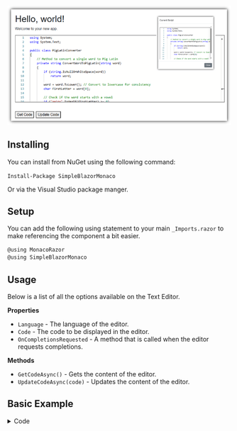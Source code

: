 ![image](https://github.com/ADefWebserver/MonacoRazor/blob/master/example.png)

## Installing

You can install from NuGet using the following command:

`Install-Package SimpleBlazorMonaco`

Or via the Visual Studio package manger.

## Setup

You can add the following using statement to your main `_Imports.razor` to make referencing the component a bit easier.

```cs
@using MonacoRazor
@using SimpleBlazorMonaco
```

## Usage

Below is a list of all the options available on the Text Editor.

**Properties**

- `Language` - The language of the editor.
- `Code`  - The code to be displayed in the editor.
- `OnCompletionsRequested`  - A method that is called when the editor requests completions.

**Methods**

- `GetCodeAsync()` - Gets the content of the editor.
- `UpdateCodeAsync(code)` - Updates the content of the editor.

## Basic Example

<details>
<summary>Code</summary>

```cs
@page "/"
@using MonacoRazor
@using SimpleBlazorMonaco
<h1>Hello, world!</h1>

Welcome to your new app.

<CodeEditor @ref="@MonacoCodeEditor" Language="csharp" Code="@CurrentScript" OnCompletionsRequested="GetCompletionsAsync" />
<br />
<button @onclick="GetCode">Get Code</button>&nbsp;
<button @onclick="UpdateCode">Update Code</button>

@if (!string.IsNullOrEmpty(Message))
{
    <div class="modal fade show" tabindex="-1" role="dialog" style="display: block;" aria-modal="true">
        <div class="modal-dialog" role="document">
            <div class="modal-content">
                <div class="modal-header">
                    <h5 class="modal-title">Current Script</h5>
                </div>
                <div class="modal-body">
                    <div style="max-height: 300px; overflow-y: auto;">
                        <CodeEditor Language="csharp" Code="@Message" />
                    </div>
                </div>
                <div class="modal-footer">
                    <button type="button" class="btn btn-secondary" 
                    data-bs-dismiss="modal" @onclick="CloseMessagePopup">Close</button>
                </div>
            </div>
        </div>
    </div>
    <div class="modal-backdrop fade show"></div>
}

@code {
    CodeEditor MonacoCodeEditor;
    string CurrentScript = "";
    string SampleScript = @"namespace Sample
    {
        public class MyClass
        {
        }
    }";

    protected override void OnInitialized()
    {
        CurrentScript = SampleScript;
    }

    Task<Suggestion[]> GetCompletionsAsync(string currentValue, Position position)
    {
        return Task.FromResult(new[]
        {
            new Suggestion {Label = "From C#", InsertText = "From C#" },
            new Suggestion {Label = "OK", InsertText = "OK" },
        });
    }

    private async Task GetCode()
    {
        CurrentScript = await MonacoCodeEditor.GetCodeAsync();
        Message = CurrentScript;
    }

    private async Task UpdateCode()
    {
        await MonacoCodeEditor.UpdateCodeAsync(SampleScript);
    }

    private string Message = "";

    private void CloseMessagePopup()
    {
        Message = "";
    }
}
```

</details>
